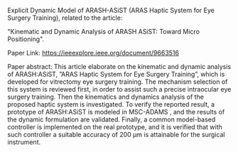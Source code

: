 Explicit Dynamic Model of ARASH-ASiST (ARAS Haptic System for Eye Surgery Training), related to the article:

"Kinematic and Dynamic Analysis of ARASH ASiST: Toward Micro Positioning".

Paper Link: https://ieeexplore.ieee.org/document/9663516

Paper abstract: This article elaborate on the kinematic and dynamic analysis of ARASH:ASiST, ”ARAS Haptic System for Eye Surgery Training”, which is developed for vitrectomy eye surgery training. The mechanism selection of this system is reviewed first, in order to assist such a precise intraocular eye surgery training. Then the kinematics and dynamics analysis of the proposed haptic system is investigated. To verify the reported result, a prototype of ARASH:ASiST is modeled in MSC-ADAMS , and the results of the dynamic formulation are validated. Finally, a common model-based controller is implemented on the real prototype, and it is verified that with such controller a suitable accuracy of 200 μm is attainable for the surgical instrument.
